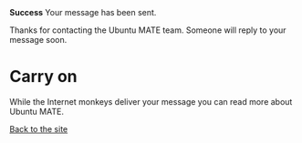 <!--
.. title: Message Sent
.. slug: message-sent
.. date: 2014-11-04 22:23:23
.. tags: 
.. link: 
.. description:
-->

<div class="alert alert-success"><strong>Success</strong> Your message has been sent.</div>

Thanks for contacting the Ubuntu MATE team. Someone will reply to your message
soon.

<div class="bs-component">
    <div class="jumbotron">
        <h1>Carry on</h1>
        <p>While the Internet monkeys deliver your message you can read more about Ubuntu MATE.</p>
        <a href="/" class="btn btn-primary btn-lg">Back to the site</a>
        </p>
    </div>
</div>
